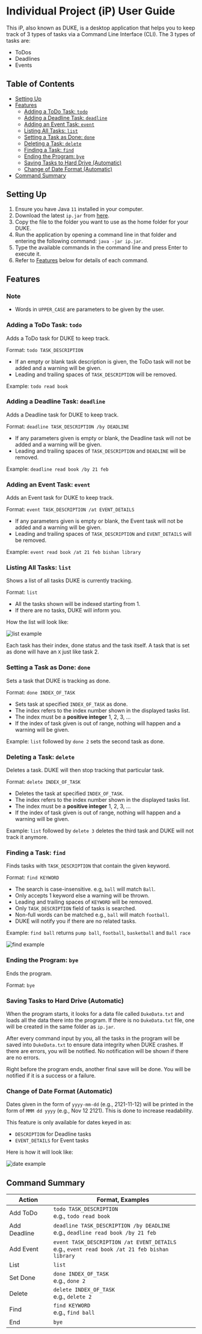 # Individual Project (iP) User Guide

This iP, also known as DUKE, is a desktop application that helps you to keep track of 3 types of tasks via a
Command Line Interface (CLI). The 3 types of tasks are:
- ToDos
- Deadlines
- Events

## Table of Contents

- [Setting Up](#setting-up)
- [Features](#features)
    - [Adding a ToDo Task: `todo`](#adding-a-todo-task-todo)
    - [Adding a Deadline Task: `deadline`](#adding-a-deadline-task-deadline)
    - [Adding an Event Task: `event`](#adding-an-event-task-event)
    - [Listing All Tasks: `list`](#listing-all-tasks-list)
    - [Setting a Task as Done: `done`](#setting-a-task-as-done-done)
    - [Deleting a Task: `delete`](#deleting-a-task-delete)
    - [Finding a Task: `find`](#finding-a-task-find)
    - [Ending the Program: `bye`](#ending-the-program-bye)
    - [Saving Tasks to Hard Drive (Automatic)](#saving-tasks-to-hard-drive-automatic)
    - [Change of Date Format (Automatic)](#change-of-date-format-automatic)
- [Command Summary](#command-summary)

## Setting Up

1. Ensure you have Java `11` installed in your computer.
2. Download the latest `ip.jar` from [here](https://github.com/AnShengLee/ip/releases).
3. Copy the file to the folder you want to use as the home folder for your DUKE.
4. Run the application by opening a command line in that folder and entering the following command: `java -jar ip.jar`.
5. Type the available commands in the command line and press Enter to execute it.
6. Refer to [Features](#features) below for details of each command.

## Features
### Note
- Words in `UPPER_CASE` are parameters to be given by the user.

### Adding a ToDo Task: `todo`
Adds a ToDo task for DUKE to keep track.

Format: `todo TASK_DESCRIPTION`

- If an empty or blank task description is given, the ToDo task will not be
  added and a warning will be given.
- Leading and trailing spaces of `TASK_DESCRIPTION` will be removed.

Example: `todo read book`

### Adding a Deadline Task: `deadline`
Adds a Deadline task for DUKE to keep track.

Format: `deadline TASK_DESCRIPTION /by DEADLINE`

- If any parameters given is empty or blank, the Deadline task will not be
  added and a warning will be given.
- Leading and trailing spaces of `TASK_DESCRIPTION` and `DEADLINE` will be removed.

Example: `deadline read book /by 21 feb`

### Adding an Event Task: `event`
Adds an Event task for DUKE to keep track.

Format: `event TASK_DESCRIPTION /at EVENT_DETAILS`

- If any parameters given is empty or blank, the Event task will not be
  added and a warning will be given.
- Leading and trailing spaces of `TASK_DESCRIPTION` and `EVENT_DETAILS` will be removed.

Example: `event read book /at 21 feb bishan library`

### Listing All Tasks: `list`
Shows a list of all tasks DUKE is currently tracking.

Format: `list`

- All the tasks shown will be indexed starting from 1.
- If there are no tasks, DUKE will inform you.

How the list will look like:

![list example](ip_list_example.png)

Each task has their index, done status and the task itself. A task that is set as done will have an `X` just like
task 2.

### Setting a Task as Done: `done`
Sets a task that DUKE is tracking as done.

Format: `done INDEX_OF_TASK`

- Sets task at specified `INDEX_OF_TASK` as done.
- The index refers to the index number shown in the displayed tasks list.
- The index must be a **positive integer** 1, 2, 3, …
- If the index of task given is out of range, nothing will happen and a warning will be given.

Example: `list` followed by `done 2` sets the second task as done.

### Deleting a Task: `delete`
Deletes a task. DUKE will then stop tracking that particular task.

Format: `delete INDEX_OF_TASK`

- Deletes the task at specified `INDEX_OF_TASK`.
- The index refers to the index number shown in the displayed tasks list.
- The index must be a **positive integer** 1, 2, 3, …
- If the index of task given is out of range, nothing will happen and a warning will be given.

Example: `list` followed by `delete 3` deletes the third task and DUKE will not track it anymore.

### Finding a Task: `find`
Finds tasks with `TASK_DESCRIPTION` that contain the given keyword.

Format: `find KEYWORD`

- The search is case-insensitive. e.g, `ball` will match `Ball`.
- Only accepts 1 keyword else a warning will be thrown.
- Leading and trailing spaces of `KEYWORD` will be removed.
- Only `TASK_DESCRIPTION` field of tasks is searched.
- Non-full words can be matched e.g., `ball` will match `football`.
- DUKE will notify you if there are no related tasks.

Example: `find ball` returns `pump ball`, `football`, `basketball` and `Ball race`

![find example](find_example.png)

### Ending the Program: `bye`
Ends the program.

Format: `bye`

### Saving Tasks to Hard Drive (Automatic)
When the program starts, it looks for a data file called `DukeData.txt` and loads all the data there into the program.
If there is no `DukeData.txt` file, one will be created in the same folder as `ip.jar`.

After every command input by you, all the tasks in the program will be saved into `DukeData.txt` to ensure data
integrity when DUKE crashes. If there are errors, you will be notified. No notification will be shown if there
are no errors.

Right before the program ends, another final save will be done. You will be notified if it is
a success or a failure.

### Change of Date Format (Automatic)
Dates given in the form of `yyyy-mm-dd` (e.g., 2121-11-12) will be printed in the form of `MMM dd yyyy`
(e.g., Nov 12 2121). This is done to increase readability.

This feature is only available for dates keyed in as:
- `DESCRIPTION` for Deadline tasks
- `EVENT_DETAILS` for Event tasks

Here is how it will look like:

![date example](date_example.png)

## Command Summary

| Action | Format, Examples |
| ------------ | ------------- |
| Add ToDo | `todo TASK_DESCRIPTION` <br /> e.g., `todo read book` |
| Add Deadline | `deadline TASK_DESCRIPTION /by DEADLINE` <br /> e.g., `deadline read book /by 21 feb` |
| Add Event | `event TASK_DESCRIPTION /at EVENT_DETAILS` <br /> e.g., `event read book /at 21 feb bishan library` |
| List | `list` |
| Set Done | `done INDEX_OF_TASK` <br /> e.g., `done 2` |
| Delete | `delete INDEX_OF_TASK` <br /> e.g., `delete 2` |
| Find | `find KEYWORD` <br /> e.g., `find ball` |
| End | `bye` |

